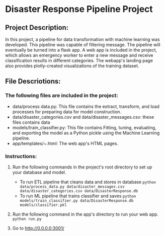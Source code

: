 # Disaster Response Pipeline Project

## Project Description:
In this project, a pipeline for data transformation with machine learning was developed. This pipeline was capable of filtering message. The pipeline will eventually be turned into a flask app. A web app is included in the project, which allows an emergency worker to enter a new message and receive classification results in different categories. The webapp's landing page also provides plotly-created visualizations of the training dataset.

## File Descriotions:
### The following files are included in the project:
* data/process data.py: This file contains the extract, transform, and load processes for preparing data for model construction.
* data/disaster_categories.csv and data/disaster_messages.csv: these files contains data 
* models/train_classifier.py: This file contains Fitting, tuning, evaluating, and exporting the model as a Python pickle using the Machine Learning pipeline.
* app/templates/~.html: The web app's HTML pages.

### Instructions:
1. Run the following commands in the project's root directory to set up your database and model.

    - To run ETL pipeline that cleans data and stores in database
        `python data/process_data.py data/disaster_messages.csv data/disaster_categories.csv data/DisasterResponse.db`
    - To run ML pipeline that trains classifier and saves
        `python models/train_classifier.py data/DisasterResponse.db models/classifier.pkl`

2. Run the following command in the app's directory to run your web app.
    `python run.py`

3. Go to http://0.0.0.0:3001/
